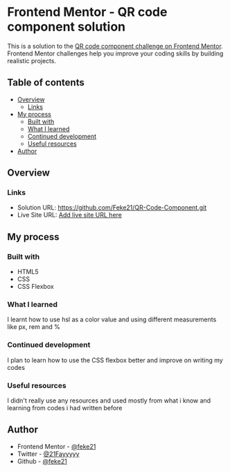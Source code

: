 # Frontend Mentor - QR code component solution

This is a solution to the [QR code component challenge on Frontend Mentor](https://www.frontendmentor.io/challenges/qr-code-component-iux_sIO_H). Frontend Mentor challenges help you improve your coding skills by building realistic projects. 

## Table of contents

- [Overview](#overview)
  - [Links](#links)
- [My process](#my-process)
  - [Built with](#built-with)
  - [What I learned](#what-i-learned)
  - [Continued development](#continued-development)
  - [Useful resources](#useful-resources)
- [Author](#author)

## Overview

### Links

- Solution URL: https://github.com/Feke21/QR-Code-Component.git
- Live Site URL: [Add live site URL here](https://your-live-site-url.com)

## My process

 ### Built with

- HTML5 
- CSS
- CSS Flexbox


### What I learned
I learnt how to use hsl as a color value and using different measurements like px, rem and %
### Continued development
I plan to learn how to use the CSS flexbox better and improve on writing my codes
### Useful resources
I didn't really use any resources and used mostly from what i know and learning from codes i had written before

## Author
- Frontend Mentor - [@feke21](https://www.frontendmentor.io/profile/feke21)
- Twitter - [@21Fayyyyy](https://www.twitter.com/21Fayyyyy)
- Github - [@feke21](https://github.com/feke21)

